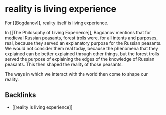 # reality is living experience

For [[Bogdanov]], reality itself is living experience.

In [[The Philosophy of Living Experience]], Bogdanov mentions that for medieval Russian peasants, forest trolls were, for all intents and purposes, real, because they served an explanatory purpose for the Russian peasants. We would not consider them real today, because the phenomena that they explained can be better explained through other things, but the forest trolls served the purpose of explaining the edges of the knowledge of Russian peasants. This then shaped the reality of those peasants.

The ways in which we interact with the world then come to shape our reality.


<a id="org4ff467e"></a>

## Backlinks

-   [[reality is living experience]]
